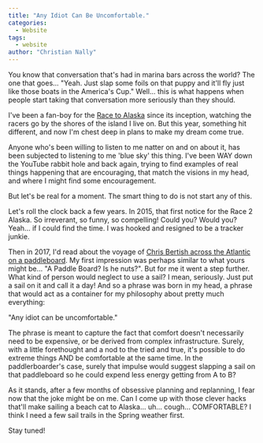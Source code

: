 ```yaml
---
title: "Any Idiot Can Be Uncomfortable."
categories:
  - Website
tags:
  - website
author: "Christian Nally"
---
```


You know that conversation that's had in marina bars across the world? The one that goes... "Yeah. Just slap some foils on that puppy and it'll fly just like those boats in the America's Cup." Well... this is what happens when people start taking that conversation more seriously than they should.

I've been a fan-boy for the [Race to Alaska](https://r2ak.com) since its inception, watching the racers go by the shores of the island I live on. But this year, something hit different, and now I'm chest deep in plans to make my dream come true.

Anyone who's been willing to listen to me natter on and on about it, has been subjected to listening to me 'blue sky' this thing. I've been WAY down the YouTube rabbit hole and back again, trying to find examples of real things happening that are encouraging, that match the visions in my head, and where I might find some encouragement.

But let's be real for a moment. The smart thing to do is not start any of this.

Let's roll the clock back a few years. In 2015, that first notice for the Race 2 Alaska. So irreverant, so funny, so compelling! Could you? Would you? Yeah... if I could find the time. I was hooked and resigned to be a tracker junkie.

Then in 2017, I'd read about the voyage of <a href="https://www.nationalgeographic.com/travel/article/stand-up-paddle-board-atlantic-chris-bertish" target="_blank">Chris Bertish across the Atlantic on a paddleboard</a>. My first impression was perhaps similar to what yours might be... "A Paddle Board? Is he nuts?". But for me it went a step further. What kind of person would neglect to use a sail? I mean, seriously. Just put a sail on it and call it a day! And so a phrase was born in my head, a phrase that would act as a container for my philosophy about pretty much everything:

"Any idiot can be uncomfortable."

The phrase is meant to capture the fact that comfort doesn't necessarily need to be expensive, or be derived from complex infrastructure. Surely, with a little forethought and a nod to the tried and true, it's possible to do extreme things AND be comfortable at the same time. In the paddlerboarder's case, surely that impulse would suggest slapping a sail on that paddleboard so he could expend less energy getting from A to B?

As it stands, after a few months of obsessive planning and replanning, I fear now that the joke might be on me. Can I come up with those clever hacks that'll make sailing a beach cat to Alaska... uh... cough... COMFORTABLE? I think I need a few sail trails in the Spring weather first.

Stay tuned!

